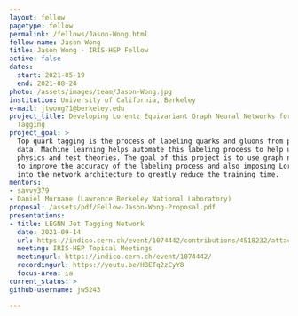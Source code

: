 ```yaml
---
layout: fellow
pagetype: fellow
permalink: /fellows/Jason-Wong.html
fellow-name: Jason Wong
title: Jason Wong - IRIS-HEP Fellow
active: false
dates:
  start: 2021-05-19
  end: 2021-08-24
photo: /assets/images/team/Jason-Wong.jpg
institution: University of California, Berkeley
e-mail: jtwong71@berkeley.edu
project_title: Developing Lorentz Equivariant Graph Neural Networks for Top Quark
  Tagging
project_goal: >
  Top quark tagging is the process of labeling quarks and gluons from particle accelerator
  data. Machine learning helps automate this labeling process to help us understand
  physics and test theories. The goal of this project is to use graph neural networks
  to improve the accuracy of the labeling process and also imposing Lorentz symmetry
  into the network architecture to greatly reduce the training time.
mentors:
- savvy379
- Daniel Murnane (Lawrence Berkeley National Laboratory)
proposal: /assets/pdf/Fellow-Jason-Wong-Proposal.pdf
presentations:
- title: LEGNN Jet Tagging Network
  date: 2021-09-14
  url: https://indico.cern.ch/event/1074442/contributions/4518232/attachments/2308996/3928812/Lorentz-Equivariant-Network-Presentation.pdf
  meeting: IRIS-HEP Topical Meetings
  meetingurl: https://indico.cern.ch/event/1074442/
  recordingurl: https://youtu.be/HBETq2zCyY8
  focus-area: ia
current_status: >
github-username: jw5243

---
```


